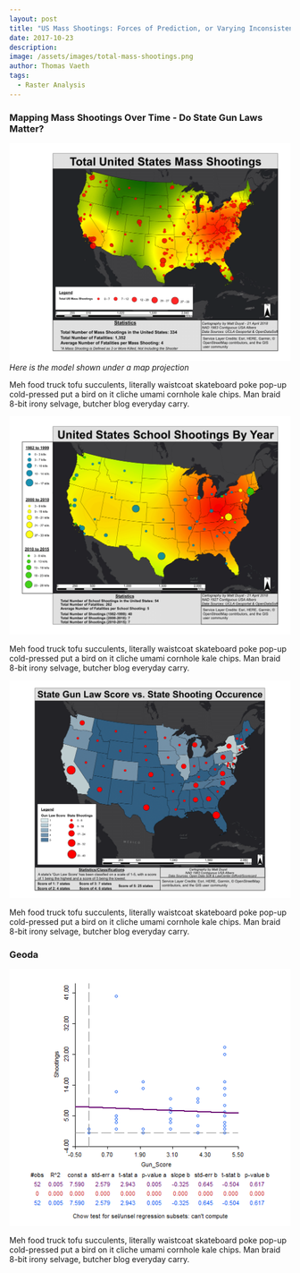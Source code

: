 ```yaml
---
layout: post
title: "US Mass Shootings: Forces of Prediction, or Varying Inconsistencies?"
date: 2017-10-23
description: 
image: /assets/images/total-mass-shootings.png
author: Thomas Vaeth
tags: 
  - Raster Analysis
---
```


### Mapping Mass Shootings Over Time - Do State Gun Laws Matter?

![Map GIS](/assets/images/total-mass-shootings.png)
*Here is the model shown under a map projection*

Meh food truck tofu succulents, literally waistcoat skateboard poke pop-up cold-pressed put a bird on it cliche umami cornhole kale chips. Man braid 8-bit irony selvage, butcher blog everyday carry.

![Placeholder](/assets/images/School-Shootings-By-Year.png)

Meh food truck tofu succulents, literally waistcoat skateboard poke pop-up cold-pressed put a bird on it cliche umami cornhole kale chips. Man braid 8-bit irony selvage, butcher blog everyday carry.

![Placeholder](/assets/images/Gun-Law-vs-Shooting-Occurence.png)

Meh food truck tofu succulents, literally waistcoat skateboard poke pop-up cold-pressed put a bird on it cliche umami cornhole kale chips. Man braid 8-bit irony selvage, butcher blog everyday carry.

### Geoda

![Placeholder](/assets/images/Geoda-Scatterplot.png)

Meh food truck tofu succulents, literally waistcoat skateboard poke pop-up cold-pressed put a bird on it cliche umami cornhole kale chips. Man braid 8-bit irony selvage, butcher blog everyday carry.